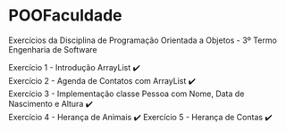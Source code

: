 # POOFaculdade
Exercícios da Disciplina de Programação Orientada a Objetos - 3º Termo Engenharia de Software

Exercício 1 - Introdução ArrayList :heavy_check_mark:	<br>
Exercício 2 - Agenda de Contatos com ArrayList :heavy_check_mark:	
Exercício 3 - Implementação classe Pessoa com Nome, Data de Nascimento e Altura :heavy_check_mark:	
Exercício 4 - Herança de Animais :heavy_check_mark:	
Exercício 5 - Herança de Contas :heavy_check_mark:	
